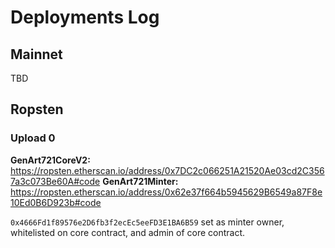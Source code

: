 # Deployments Log

## Mainnet

TBD

## Ropsten

### Upload 0

**GenArt721CoreV2:** https://ropsten.etherscan.io/address/0x7DC2c066251A21520Ae03cd2C3567a3c073Be60A#code
**GenArt721Minter:** https://ropsten.etherscan.io/address/0x62e37f664b5945629B6549a87F8e10Ed0B6D923b#code

`0x4666Fd1f89576e2D6fb3f2ecEc5eeFD3E1BA6B59` set as minter owner, whitelisted on core contract, and admin of core contract.
